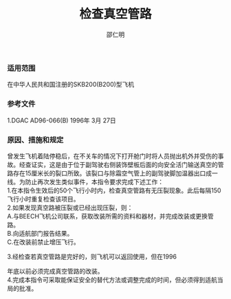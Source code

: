 ﻿---
amendno: 39-1615  
cadno: CAD1996-K200-01  
title: 检查真空管路  
publishdate: 1996-04-17  
effdate: 1996-04-18  
acmodels: ["K200"]  
tags: []  
engs: []  
pns: []  
mfrs: ["BEECH"]  
admins: 华北管理局  
author: 邵仁明  
---
  
### 适用范围  
在中华人民共和国注册的SKB200(B200)型飞机  
  
<!--more-->  
### 参考文件  
  1.DGAC AD96-066(B)  1996年 3月 27日  
  
### 原因、措施和规定  

  曾发生飞机着陆停稳后，在不关车的情况下打开舱门时将人员抛出机外并受伤的事故。经查证实，这是由于位于副驾驶右侧装饰壁板后面的向安全活门输送真空的管路存在15厘米长的裂口所致。该裂口与除霜空气管上的副驾驶脚加温器出口成一线。为防止再次发生类似事件，本指令要求完成下述工作：  
  1.在本指令生效后的50个飞行小时内，检查真空管路有无压裂现象。此后每隔150飞行小时重复检查该项目。  
  2.如果发现真空路被压裂或已经出现压裂，则：  
  A.与BEECH飞机公司联系，获取改装所需的资料和器材，并完成改装或更换管路。  
  B.向适航部门报告结果。  
  C.在改装前禁止增压飞行。  
  
  3.经检查若真空管路是完好的，则飞机可以返回使用，但在1996  
  
年底以前必须完成真空管路的改装。  
  4.完成本指令可采取能保证安全的替代方法或调整完成的时间，但必须得到适航当局的批准。  
